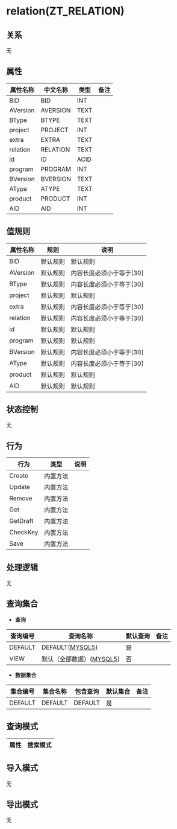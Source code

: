 # relation(ZT_RELATION)

  

## 关系
无

## 属性

| 属性名称        |    中文名称    | 类型     |  备注  |
| --------   |------------| -----   |  -------- | 
|BID|BID|INT|&nbsp;|
|AVersion|AVERSION|TEXT|&nbsp;|
|BType|BTYPE|TEXT|&nbsp;|
|project|PROJECT|INT|&nbsp;|
|extra|EXTRA|TEXT|&nbsp;|
|relation|RELATION|TEXT|&nbsp;|
|id|ID|ACID|&nbsp;|
|program|PROGRAM|INT|&nbsp;|
|BVersion|BVERSION|TEXT|&nbsp;|
|AType|ATYPE|TEXT|&nbsp;|
|product|PRODUCT|INT|&nbsp;|
|AID|AID|INT|&nbsp;|

## 值规则
| 属性名称    | 规则    |  说明  |
| --------   |------------| ----- | 
|BID|默认规则|默认规则|
|AVersion|默认规则|内容长度必须小于等于[30]|
|BType|默认规则|内容长度必须小于等于[30]|
|project|默认规则|默认规则|
|extra|默认规则|内容长度必须小于等于[30]|
|relation|默认规则|内容长度必须小于等于[30]|
|id|默认规则|默认规则|
|program|默认规则|默认规则|
|BVersion|默认规则|内容长度必须小于等于[30]|
|AType|默认规则|内容长度必须小于等于[30]|
|product|默认规则|默认规则|
|AID|默认规则|默认规则|

## 状态控制

无


## 行为
| 行为    | 类型    |  说明  |
| --------   |------------| ----- | 
|Create|内置方法|&nbsp;|
|Update|内置方法|&nbsp;|
|Remove|内置方法|&nbsp;|
|Get|内置方法|&nbsp;|
|GetDraft|内置方法|&nbsp;|
|CheckKey|内置方法|&nbsp;|
|Save|内置方法|&nbsp;|

## 处理逻辑
无

## 查询集合

* **查询**

| 查询编号 | 查询名称       | 默认查询 |   备注|
| --------  | --------   | --------   | ----- |
|DEFAULT|DEFAULT([MYSQL5](../../appendix/query_MYSQL5.md#Relation_Default))|是|&nbsp;|
|VIEW|默认（全部数据）([MYSQL5](../../appendix/query_MYSQL5.md#Relation_View))|否|&nbsp;|

* **数据集合**

| 集合编号 | 集合名称   |  包含查询  | 默认集合 |   备注|
| --------  | --------   | -------- | --------   | ----- |
|DEFAULT|DEFAULT|DEFAULT|是|&nbsp;|

## 查询模式
| 属性      |    搜索模式     |
| --------   |------------|

## 导入模式
无


## 导出模式
无
